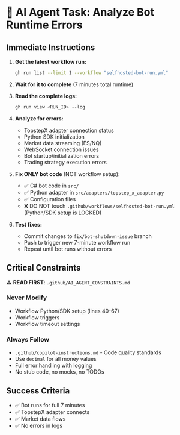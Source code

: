 # 🤖 AI Agent Task: Analyze Bot Runtime Errors

## Immediate Instructions

1. **Get the latest workflow run:**
   ```bash
   gh run list --limit 1 --workflow "selfhosted-bot-run.yml"
   ```

2. **Wait for it to complete** (7 minutes total runtime)

3. **Read the complete logs:**
   ```bash
   gh run view <RUN_ID> --log
   ```

4. **Analyze for errors:**
   - TopstepX adapter connection status
   - Python SDK initialization
   - Market data streaming (ES/NQ)
   - WebSocket connection issues
   - Bot startup/initialization errors
   - Trading strategy execution errors

5. **Fix ONLY bot code** (NOT workflow setup):
   - ✅ C# bot code in `src/`
   - ✅ Python adapter in `src/adapters/topstep_x_adapter.py`
   - ✅ Configuration files
   - ❌ DO NOT touch `.github/workflows/selfhosted-bot-run.yml` (Python/SDK setup is LOCKED)

6. **Test fixes:**
   - Commit changes to `fix/bot-shutdown-issue` branch
   - Push to trigger new 7-minute workflow run
   - Repeat until bot runs without errors

## Critical Constraints

⚠️ **READ FIRST**: `.github/AI_AGENT_CONSTRAINTS.md`

### Never Modify
- Workflow Python/SDK setup (lines 40-67)
- Workflow triggers
- Workflow timeout settings

### Always Follow
- `.github/copilot-instructions.md` - Code quality standards
- Use `decimal` for all money values
- Full error handling with logging
- No stub code, no mocks, no TODOs

## Success Criteria
- ✅ Bot runs for full 7 minutes
- ✅ TopstepX adapter connects
- ✅ Market data flows
- ✅ No errors in logs
